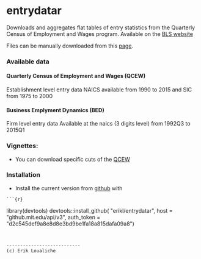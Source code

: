 entrydatar
======

Downloads and aggregates flat tables of entry statistics from the Quarterly Census of Employment and Wages program. Available on the [BLS website](http://www.bls.gov/cew/home.htm)

Files can be manually downloaded from this [page](http://www.bls.gov/cew/datatoc.htm).

### Available data
  
#### Quarterly Census of Employment and Wages (QCEW) 
Establishment level entry data
NAICS available from 1990 to 2015 and SIC from 1975 to 2000

#### Business Emplyment Dynamics (BED)
Firm level entry data 
Available at the naics (3 digits level) from 1992Q3 to 2015Q1 


### Vignettes: 
  - You can download specific cuts of the [QCEW](vignettes/download_data.Rmd)

### Installation
  -  Install the current version from [github](https://github.mit.edu/erikl/entrydatar) with

	```{r}
library(devtools)
devtools::install_github(
  "erikl/entrydatar", 
  host = "github.mit.edu/api/v3", 
  auth_token = "d2c545def9a8e8d8e3bd9be1fa18a815dafa09a8")
```


---------------------------
(c) Erik Loualiche
